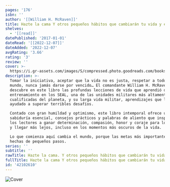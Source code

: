 ```yaml
---
pages: '176'
isbn: ''
author: '[[William H. McRaven]]'
title: Hazte la cama Y otros pequeños hábitos que cambiarán tu vida y el mundo
shelves:
  - '[[read]]'
datePublished: '2017-01-01'
dateRead: '[[2022-12-07]]'
dateAdded: '2022-12-07'
avgRating: '3.66'
rating: '3'
review: ''
cover: >-
  https://i.gr-assets.com/images/S/compressed.photo.goodreads.com/books/1538311842l/42102610._SX318_.jpg
description: >-
  Tomar la iniciativa, aceptar que la vida no es justa, respetar a todo el
  mundo, nunca jamás darse por vencido… El comandante William H. McRaven nos
  descubre en este libro las profundas lecciones de vida que aprendió durante su
  entrenamiento en los SEAL, una de las unidades militares más altamente
  cualificadas del planeta, y su larga vida militar, aprendizajes que le han
  ayudado a superar terribles desafíos.  

  Contado con gran humildad y optimismo, este libro intemporal ofrece una
  sabiduría esencial, consejos prácticos y palabras de aliento que inspirarán a
  los lectores a ganar determinación, compasión, honor y coraje para lograr más
  y llegar más lejos, incluso en los momentos más oscuros de la vida.  

  Lo que comienza aquí cambia el mundo, porque las metas más importantes están
  hechas de pequeños pasos.
series: ''
subtitle: ''
rawTitle: Hazte la cama. Y otros pequeños hábitos que cambiarán tu vida y el mundo
fullTitle: Hazte la cama Y otros pequeños hábitos que cambiarán tu vida y el mundo
id: '42102610'
---
```

![Cover](https:&#x2F;&#x2F;i.gr-assets.com&#x2F;images&#x2F;S&#x2F;compressed.photo.goodreads.com&#x2F;books&#x2F;1538311842l&#x2F;42102610._SX318_.jpg)
